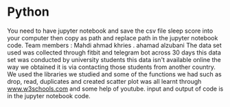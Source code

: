 # Python
You need to have jupyter notebook and save the csv file sleep score into your computer then copy as path and replace path in the jupyter notebook code.
Team members : Mahdi ahmad khries . ahamad alzubani
The data set used was collected through fitbit and telegram bot across 30 days this data set was conducted by university students this data isn't available online the way we obtained it is via contacting those students from another country.
We used the libraries we studied and some of the functions we had such as drop, read, duplicates and created scatter plot was all learnt through www.w3schools.com and some help of youtube.
input and output of code is in the jupyter notebook code.
